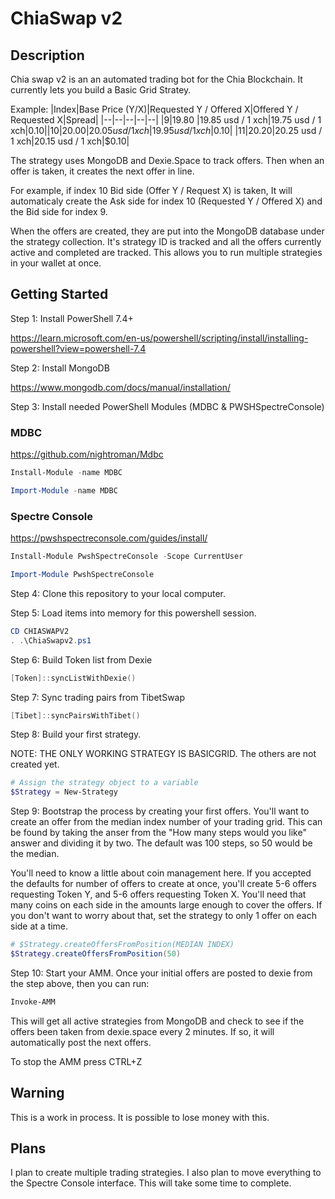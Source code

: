 # ChiaSwap v2
## Description
Chia swap v2 is an an automated trading bot for the Chia Blockchain.  It currently lets you build a Basic Grid Stratey.

Example:
|Index|Base Price (Y/X)|Requested Y / Offered X|Offered Y / Requested X|Spread|
|--|--|--|--|--|
|9|19.80 |19.85 usd / 1 xch|19.75 usd / 1 xch|$0.10|
|10|20.00|20.05 usd / 1 xch|19.95 usd / 1 xch|$0.10|
|11|20.20|20.25 usd / 1 xch|20.15 usd / 1 xch|$0.10|

The strategy uses MongoDB and Dexie.Space to track offers.  Then when an offer is taken, it creates the next offer in line.  

For example, if index 10 Bid side (Offer Y / Request X) is taken, It will automaticaly create the Ask side for index 10 (Requested Y / Offered X) and the Bid side for index 9.

When the offers are created, they are put into the MongoDB database under the strategy collection.  It's strategy ID is tracked and all the offers currently active and completed are tracked.  This allows you to run multiple strategies in your wallet at once.

## Getting Started
Step 1: Install PowerShell 7.4+

https://learn.microsoft.com/en-us/powershell/scripting/install/installing-powershell?view=powershell-7.4

Step 2: Install MongoDB

https://www.mongodb.com/docs/manual/installation/

Step 3: Install needed PowerShell Modules (MDBC & PWSHSpectreConsole)
### MDBC

https://github.com/nightroman/Mdbc

```PowerShell
Install-Module -name MDBC
```
```PowerShell
Import-Module -name MDBC
```

### Spectre Console
https://pwshspectreconsole.com/guides/install/
```PowerShell
Install-Module PwshSpectreConsole -Scope CurrentUser
```

```PowerShell
Import-Module PwshSpectreConsole
```


Step 4: Clone this repository to your local computer.

Step 5: Load items into memory for this powershell session.

```PowerShell
CD CHIASWAPV2
. .\ChiaSwapv2.ps1
```

Step 6: Build Token list from Dexie
```PowerShell
[Token]::syncListWithDexie()
```

Step 7: Sync trading pairs from TibetSwap
```PowerShell
[Tibet]::syncPairsWithTibet()
```

Step 8: Build your first strategy.  

NOTE: THE ONLY WORKING STRATEGY IS BASICGRID.  The others are not created yet.

```PowerShell
# Assign the strategy object to a variable
$Strategy = New-Strategy

```

Step 9: Bootstrap the process by creating your first offers. You'll want to create an offer from the median index number of your trading grid.  This can be found by taking the anser from the "How many steps would you like" answer and dividing it by two.  The default was 100 steps, so 50 would be the median.

You'll need to know a little about coin management here.  If you accepted the defaults for number of offers to create at once, you'll create 5-6 offers requesting Token Y, and 5-6 offers requesting Token X.  You'll need that many coins on each side in the amounts large enough to cover the offers.  If you don't want to worry about that, set the strategy to only 1 offer on each side at a time.

```PowerShell
# $Strategy.createOffersFromPosition(MEDIAN INDEX)
$Strategy.createOffersFromPosition(50)
```

Step 10: Start your AMM.  Once your initial offers are posted to dexie from the step above, then you can run:
```PowerShell
Invoke-AMM
```

This will get all active strategies from MongoDB and check to see if the offers been taken from dexie.space every 2 minutes.  If so, it will automatically post the next offers.  

To stop the AMM press CTRL+Z

## Warning
This is a work in process.  It is possible to lose money with this.  

## Plans
I plan to create multiple trading strategies.  I also plan to move everything to the Spectre Console interface.  This will take some time to complete.
